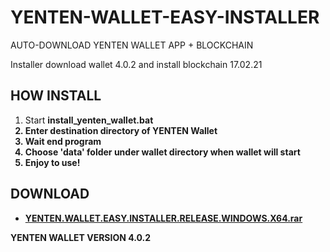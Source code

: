 # YENTEN-WALLET-EASY-INSTALLER
AUTO-DOWNLOAD YENTEN WALLET APP + BLOCKCHAIN

Installer download wallet 4.0.2 and install blockchain 17.02.21

<h2>HOW INSTALL</h2>

1. Start <b>install_yenten_wallet.bat<b>
2. Enter destination directory of YENTEN Wallet
3. Wait end program
4. <b>Choose 'data' folder under wallet directory when wallet will start</b>
6. Enjoy to use!

<h2>DOWNLOAD</h2>

* <a href="https://github.com/ChervyachokMigo/YENTEN-WALLET-EASY-INSTALLER/releases/download/latest/YENTEN.WALLET.EASY.INSTALLER.RELEASE.WINDOWS.X64.rar">YENTEN.WALLET.EASY.INSTALLER.RELEASE.WINDOWS.X64.rar</a>

YENTEN WALLET VERSION 4.0.2
